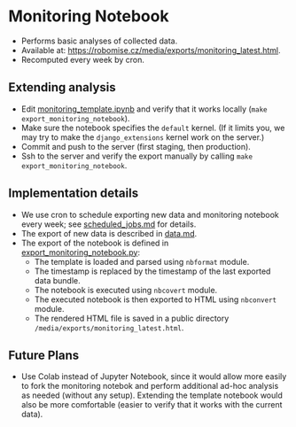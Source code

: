 # Monitoring Notebook

* Performs basic analyses of collected data.
* Available at: <https://robomise.cz/media/exports/monitoring_latest.html>.
* Recomputed every week by cron.

## Extending analysis

* Edit [monitoring_template.ipynb] and verify that it works locally
  (`make export_monitoring_notebook`).
* Make sure the notebook specifies the `default` kernel. (If it limits you,
  we may try to make the `django_extensions` kernel work on the server.)
* Commit and push to the server (first staging, then production).
* Ssh to the server and verify the export manually by calling `make export_monitoring_notebook`.

## Implementation details

* We use cron to schedule exporting new data and monitoring notebook every week;
  see [scheduled_jobs.md](./scheduled_jobs.md) for details.
* The export of new data is described in [data.md](./data.md).
* The export of the notebook is defined in [export_monitoring_notebook.py]:
  * The template is loaded and parsed using `nbformat` module.
  * The timestamp is replaced by the timestamp of the last exported data bundle.
  * The notebook is executed using `nbcovert` module.
  * The executed notebook is then exported to HTML using `nbconvert` module.
  * The rendered HTML file is saved in a public directory `/media/exports/monitoring_latest.html`.


## Future Plans
* Use Colab instead of Jupyter Notebook, since it would allow more easily to fork the monitoring notebok
  and perform additional ad-hoc analysis as needed (without any setup). Extending the template
  notebook would also be more comfortable (easier to verify that it works with the current data).
  
  
[monitoring_template.ipynb]: ../backend/monitoring/notebooks/monitoring_template.ipynb
[export_monitoring_notebook.py]: ../backend/monitoring/management/commands/export_monitoring_notebook.py
